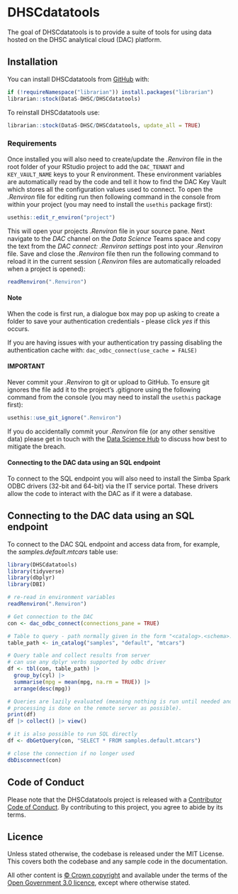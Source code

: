 
<!-- README.md is generated from README.Rmd. Please edit that file -->

# DHSCdatatools

The goal of DHSCdatatools is to provide a suite of tools for using data
hosted on the DHSC analytical cloud (DAC) platform.

## Installation

You can install DHSCdatatools from [GitHub](https://github.com/) with:

``` r
if (!requireNamespace("librarian")) install.packages("librarian")
librarian::stock(DataS-DHSC/DHSCdatatools)
```

To reinstall DHSCdatatools use:
``` r
librarian::stock(DataS-DHSC/DHSCdatatools, update_all = TRUE)
```

### Requirements

Once installed you will also need to create/update the *.Renviron* file
in the root folder of your RStudio project to add the `DAC_TENANT` and
`KEY_VAULT_NAME` keys to your R environment. These environment variables
are automatically read by the code and tell it how to find the DAC Key
Vault which stores all the configuration values used to connect. To open
the *.Renviron* file for editing run then following command in the
console from within your project (you may need to install the `usethis`
package first):

``` r
usethis::edit_r_environ("project")
```

This will open your projects *.Renviron* file in your source pane. Next
navigate to the *DAC* channel on the *Data Science* Teams space and copy
the text from the *DAC connect: .Renviron settings* post into your
*.Renviron* file. Save and close the *.Renviron* file then run the
following command to reload it in the current session (*.Renviron* files
are automatically reloaded when a project is opened):

``` r
readRenviron(".Renviron")
```

#### Note

When the code is first run, a dialogue box may pop up asking to create a
folder to save your authentication credentials - please click *yes* if
this occurs.

If you are having issues with your authentication try passing disabling
the authentication cache with: `dac_odbc_connect(use_cache = FALSE)`

#### IMPORTANT

Never commit your *.Renviron* to git or upload to GitHub. To ensure git
ignores the file add it to the project’s .gitignore using the following
command from the console (you may need to install the `usethis` package
first):

``` r
usethis::use_git_ignore(".Renviron")
```

If you do accidentally commit your *.Renviron* file (or any other
sensitive data) please get in touch with the [Data Science
Hub](mailto:datascience@dhsc.gov.uk) to discuss how best to mitigate the
breach.

#### Connecting to the DAC data using an SQL endpoint

To connect to the SQL endpoint you will also need to install the Simba
Spark ODBC drivers (32-bit and 64-bit) via the IT service portal. These
drivers allow the code to interact with the DAC as if it were a
database.

## Connecting to the DAC data using an SQL endpoint

To connect to the DAC SQL endpoint and access data from, for example,
the *samples.default.mtcars* table use:

``` r
library(DHSCdatatools)
library(tidyverse)
library(dbplyr)
library(DBI)

# re-read in environment variables 
readRenviron(".Renviron")

# Get connection to the DAC
con <- dac_odbc_connect(connections_pane = TRUE)

# Table to query - path normally given in the form "<catalog>.<schema>.<table>"
table_path <- in_catalog("samples", "default", "mtcars")

# Query table and collect results from server
# can use any dplyr verbs supported by odbc driver
df <- tbl(con, table_path) |> 
  group_by(cyl) |> 
  summarise(mpg = mean(mpg, na.rm = TRUE)) |>
  arrange(desc(mpg))

# Queries are lazily evaluated (meaning nothing is run until needed and as much
# processing is done on the remote server as possible).
print(df)
df |> collect() |> view()

# it is also possible to run SQL directly
df <- dbGetQuery(con, "SELECT * FROM samples.default.mtcars")

# close the connection if no longer used
dbDisconnect(con)
```

## Code of Conduct

Please note that the DHSCdatatools project is released with a
[Contributor Code of
Conduct](https://contributor-covenant.org/version/2/1/CODE_OF_CONDUCT.html).
By contributing to this project, you agree to abide by its terms.

## Licence

Unless stated otherwise, the codebase is released under the MIT License.
This covers both the codebase and any sample code in the documentation.

All other content is [© Crown
copyright](http://www.nationalarchives.gov.uk/information-management/re-using-public-sector-information/uk-government-licensing-framework/crown-copyright/)
and available under the terms of the [Open Government 3.0
licence](https://www.nationalarchives.gov.uk/doc/open-government-licence/version/3/),
except where otherwise stated.
